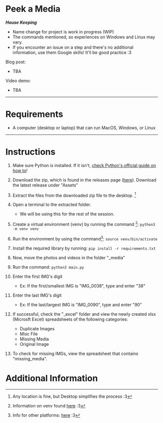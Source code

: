 # Peek a Media

***House Keeping***
- Name change for project is work in progress (WIP)
- The commands mentioned, so experiences on Windows and Linux may vary.
- If you encounter an issue on a step and there's no additional information, use them Google skills! It'll be good practice :3

Blog post: 
- TBA

Video demo:
- TBA
____
# Requirements
- A computer (desktop or laptop) that can run MacOS, Windows, or Linux

____
# Instructions

1. Make sure Python is installed. If it isn't, [check Python's official guide on how to](https://wiki.python.org/moin/BeginnersGuide/Download)!

1. Download the zip, which is found in the releases page ([here](https://github.com/SeikaHirori/checkAllPhotos/releases)). Download the latest release under "Assets"

1. Extract the files from the downloaded zip file to the desktop. [^1]

1. Open a terminal to the extracted folder.
    - We will be using this for the rest of the session.

1. Create a virtual environment (venv) by running the command [^2]:
    `python3 -m venv venv`

1. Run the environment by using the command[^3]:
    `source venv/bin/activate`

1. Install the required library by running:
    `pip install -r requirements.txt`

1. Now, move the photos and videos in the folder "_media"

1. Run the command:
    `python3 main.py`

1. Enter the first IMG's digit
    - Ex: If the first/smallest IMG is "IMG_0038", type and enter "38"

1. Enter the last IMG's digit
    - Ex: If the last/largest IMG is "IMG_0090", type and enter "90"

1. If successful, check the "_excel" folder and view the newly created xlsx (Microsft Excel) spreadsheets of the following categories:
    - Duplicate Images
    - Misc File
    - Missing Media
    - Original Image

1. To check for missing IMGs, view the spreadsheet that contains "missing_media".

# Additional Information

[^1]: Any location is fine, but Desktop simplifies the process :3

[^2]: Information on venv found [here](https://docs.python.org/3/library/venv.html#creating-virtual-environments) :3

[^3]: Info for other platforms: [here](https://docs.python.org/3/library/venv.html#how-venvs-work) :3
